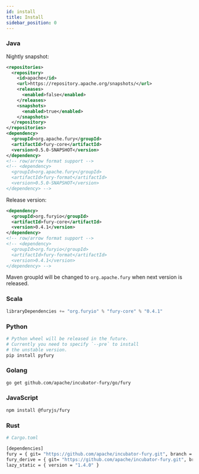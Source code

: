 ```yaml
---
id: install
title: Install
sidebar_position: 0
---
```


### Java

Nightly snapshot:

```xml
<repositories>
  <repository>
    <id>apache</id>
    <url>https://repository.apache.org/snapshots/</url>
    <releases>
      <enabled>false</enabled>
    </releases>
    <snapshots>
      <enabled>true</enabled>
    </snapshots>
  </repository>
</repositories>
<dependency>
  <groupId>org.apache.fury</groupId>
  <artifactId>fury-core</artifactId>
  <version>0.5.0-SNAPSHOT</version>
</dependency>
<!-- row/arrow format support -->
<!-- <dependency>
  <groupId>org.apache.fury</groupId>
  <artifactId>fury-format</artifactId>
  <version>0.5.0-SNAPSHOT</version>
</dependency> -->
```

Release version:

```xml
<dependency>
  <groupId>org.furyio</groupId>
  <artifactId>fury-core</artifactId>
  <version>0.4.1</version>
</dependency>
<!-- row/arrow format support -->
<!-- <dependency>
  <groupId>org.furyio</groupId>
  <artifactId>fury-format</artifactId>
  <version>0.4.1</version>
</dependency> -->
```
Maven groupId will be changed to `org.apache.fury` when next version is released.

### Scala
```sbt
libraryDependencies += "org.furyio" % "fury-core" % "0.4.1"
```

### Python

```bash
# Python wheel will be released in the future.
# Currently you need to specify `--pre` to install
# the unstable version.
pip install pyfury
```

### Golang

```bash
go get github.com/apache/incubator-fury/go/fury
```

### JavaScript

```bash
npm install @furyjs/fury
```

### Rust

```bash
# Cargo.toml

[dependencies]
fury = { git= "https://github.com/apache/incubator-fury.git", branch = "main" }
fury_derive = { git= "https://github.com/apache/incubator-fury.git", branch = "main" }
lazy_static = { version = "1.4.0" }

```
